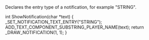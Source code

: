 Declares the entry type of a notification, for example "STRING".

int ShowNotification(char *text)
{
  _SET_NOTIFICATION_TEXT_ENTRY("STRING");
 ADD_TEXT_COMPONENT_SUBSTRING_PLAYER_NAME(text);
   return _DRAW_NOTIFICATION(1, 1);
}